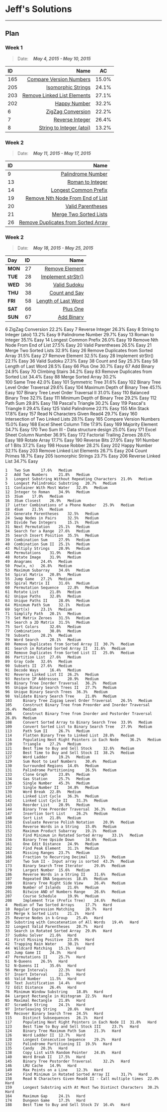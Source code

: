 # Jeff's Solutions
***
## Plan
### Week 1 
> Date:&nbsp;&nbsp;&nbsp; ***May 4, 2015 - May 10, 2015***

|ID       |  Name                      |   AC |
|:------- |--------------------------: |:-----:|
|165|	[Compare Version Numbers][165]|15.0%|
|205|	[Isomorphic Strings][205]|	24.1%|	
|203|	[Remove Linked List Elements][203]|	27.1%|	
|202|	[Happy Number][202]|	32.2%	|
|6	|[ZigZag Conversion][6]|	22.2%	|
|7	|[Reverse Integer][7]|	26.4%	|
|8	|[String to Integer (atoi)][8]|	13.2%	|

[165]:https://leetcode.com/problems/compare-version-numbers/
[205]:https://leetcode.com/problems/isomorphic-strings/
[203]:https://leetcode.com/problems/remove-linked-list-elements/
[202]:https://leetcode.com/problems/happy-number/
[6]:https://leetcode.com/problems/zigzag-conversion/
[7]:https://leetcode.com/problems/reverse-integer/
[8]:https://leetcode.com/problems/string-to-integer-atoi/

### Week 2
> Date:&nbsp;&nbsp;&nbsp; ***May 11, 2015 - May 17, 2015***

|ID       |  Name                      | 
|:------- |--------------------------: |
|9|	[Palindrome Number][9]|
|13|	[Roman to Integer ][13]|	
|14|	[Longest Common Prefix][14]|		
|19|	[Remove Nth Node From End of List][19]|
|20	|[Valid Parentheses][20]|
|21	|[Merge Two Sorted Lists][21]|
|26	|[Remove Duplicates from Sorted Array][26]|

[9]:https://leetcode.com/problems/palindrome-number/
[13]:https://leetcode.com/problems/roman-to-integer/
[14]:https://leetcode.com/problems/longest-common-prefix/
[19]:https://leetcode.com/problems/remove-nth-node-from-end-of-list/
[20]:https://leetcode.com/problems/valid-parentheses/
[21]:https://leetcode.com/problems/merge-two-sorted-lists/
[26]:https://leetcode.com/problems/remove-duplicates-from-sorted-array/
 

### Week 2
> Date:&nbsp;&nbsp;&nbsp; ***May 18, 2015 - May 25, 2015***

|Day     |ID       |  Name                      | 
|:-------|:------- |--------------------------: |
|**MON** |27 	   |[Remove Element][27]        |
|**TUE** |28 	   |[Implement strStr()][28] 	|
|**WED** |36 	   |[Valid Sudoku 	][36] 	|
|**THU** |38 	   |[Count and Say 	][38] 	|
|**FRI** |58 	   |[Length of Last Word][58] 	|	
|**SAT** |66 	   |[Plus One 	        ][66]   |
|**SUN** |67 	   |[Add Binary 	][67] 	|

[27]:https://leetcode.com/problems/remove-element/
[28]:https://leetcode.com/problems/implement-strstr/
[36]:https://leetcode.com/problems/valid-sudoku/
[38]:https://leetcode.com/problems/count-and-say/
[58]:https://leetcode.com/problems/length-of-last-word/
[66]:https://leetcode.com/problems/plus-one/
[67]:https://leetcode.com/problems/add-binary/
 	6 	ZigZag Conversion 	22.2% 	Easy
	7 	Reverse Integer 	26.3% 	Easy
	8 	String to Integer (atoi) 	13.2% 	Easy
	9 	Palindrome Number 	29.7% 	Easy
	13 	Roman to Integer 	35.1% 	Easy
	14 	Longest Common Prefix 	26.0% 	Easy
	19 	Remove Nth Node From End of List 	27.5% 	Easy
	20 	Valid Parentheses 	26.5% 	Easy
	21 	Merge Two Sorted Lists 	32.9% 	Easy
	26 	Remove Duplicates from Sorted Array 	31.5% 	Easy
	27 	Remove Element 	32.5% 	Easy
	28 	Implement strStr() 	22.1% 	Easy
	36 	Valid Sudoku 	27.3% 	Easy
	38 	Count and Say 	25.3% 	Easy
	58 	Length of Last Word 	28.5% 	Easy
	66 	Plus One 	30.7% 	Easy
	67 	Add Binary 	24.9% 	Easy
	70 	Climbing Stairs 	34.2% 	Easy
	83 	Remove Duplicates from Sorted List 	34.4% 	Easy
	88 	Merge Sorted Array 	30.2% 	
	100 	Same Tree 	42.0% 	Easy
	101 	Symmetric Tree 	31.6% 	Easy
	102 	Binary Tree Level Order Traversal 	29.6% 	Easy
	104 	Maximum Depth of Binary Tree 	45.1% 	Easy
	107 	Binary Tree Level Order Traversal II 	31.0% 	Easy
	110 	Balanced Binary Tree 	32.1% 	Easy
	111 	Minimum Depth of Binary Tree 	29.2% 	Easy
	112 	Path Sum 	29.8% 	Easy
	118 	Pascal's Triangle 	30.2% 	Easy
	119 	Pascal's Triangle II 	29.4% 	Easy
	125 	Valid Palindrome 	22.1% 	Easy
	155 	Min Stack 	17.8% 	Easy
	157 	Read N Characters Given Read4 	29.7% 	Easy
	160 	Intersection of Two Linked Lists 	28.1% 	Easy
	165 	Compare Version Numbers 	15.0% 	Easy
	168 	Excel Sheet Column Title 	17.9% 	Easy
	169 	Majority Element 	34.7% 	Easy
	170 	Two Sum III - Data structure design 	25.0% 	Easy
	171 	Excel Sheet Column Number 	36.9% 	Easy
	172 	Factorial Trailing Zeroes 	28.0% 	Easy
	189 	Rotate Array 	17.7% 	Easy
	190 	Reverse Bits 	27.9% 	Easy
	191 	Number of 1 Bits 	37.2% 	Easy
	198 	House Robber 	28.2% 	Easy
	202 	Happy Number 	32.1% 	Easy
	203 	Remove Linked List Elements 	26.7% 	Easy
	204 	Count Primes 	18.7% 	Easy
	205 	Isomorphic Strings 	23.7% 	Easy
	206 	Reverse Linked List 	34.7% 	Easy
	
	1 	Two Sum 	17.6% 	Medium
	2 	Add Two Numbers 	21.8% 	Medium
	3 	Longest Substring Without Repeating Characters 	21.0% 	Medium
	5 	Longest Palindromic Substring 	20.7% 	Medium
	11 	Container With Most Water 	32.0% 	Medium
	12 	Integer to Roman 	34.9% 	Medium
	15 	3Sum 	17.0% 	Medium
	16 	3Sum Closest 	26.9% 	Medium
	17 	Letter Combinations of a Phone Number 	25.9% 	Medium
	18 	4Sum 	21.5% 	Medium
	22 	Generate Parentheses 	32.5% 	Medium
	24 	Swap Nodes in Pairs 	32.5% 	Medium
	29 	Divide Two Integers 	15.1% 	Medium
	31 	Next Permutation 	25.1% 	Medium
	34 	Search for a Range 	27.6% 	Medium
	35 	Search Insert Position 	35.5% 	Medium
	39 	Combination Sum 	27.9% 	Medium
	40 	Combination Sum II 	25.1% 	Medium
	43 	Multiply Strings 	20.9% 	Medium
	46 	Permutations 	31.9% 	Medium
	48 	Rotate Image 	31.9% 	Medium
	49 	Anagrams 	24.4% 	Medium
	50 	Pow(x, n) 	26.8% 	Medium
	53 	Maximum Subarray 	34.6% 	Medium
	54 	Spiral Matrix 	20.8% 	Medium
	55 	Jump Game 	27.2% 	Medium
	59 	Spiral Matrix II 	31.6% 	Medium
	60 	Permutation Sequence 	22.8% 	Medium
	61 	Rotate List 	21.8% 	Medium
	62 	Unique Paths 	32.8% 	Medium
	63 	Unique Paths II 	28.0% 	Medium
	64 	Minimum Path Sum 	32.1% 	Medium
	69 	Sqrt(x) 	23.1% 	Medium
	71 	Simplify Path 	20.1% 	Medium
	73 	Set Matrix Zeroes 	31.5% 	Medium
	74 	Search a 2D Matrix 	31.5% 	Medium
	75 	Sort Colors 	32.6% 	Medium
	77 	Combinations 	30.8% 	Medium
	78 	Subsets 	28.2% 	Medium
	79 	Word Search 	20.1% 	Medium
	80 	Remove Duplicates from Sorted Array II 	30.7% 	Medium
	81 	Search in Rotated Sorted Array II 	31.6% 	Medium
	82 	Remove Duplicates from Sorted List II 	25.0% 	Medium
	86 	Partition List 	27.6% 	Medium
	89 	Gray Code 	32.6% 	Medium
	90 	Subsets II 	27.6% 	Medium
	91 	Decode Ways 	16.4% 	Medium
	92 	Reverse Linked List II 	26.2% 	Medium
	93 	Restore IP Addresses 	20.9% 	Medium
	94 	Binary Tree Inorder Traversal 	36.2% 	Medium
	95 	Unique Binary Search Trees II 	27.7% 	Medium
	96 	Unique Binary Search Trees 	36.3% 	Medium
	98 	Validate Binary Search Tree 	21.0% 	Medium
	103 	Binary Tree Zigzag Level Order Traversal 	26.5% 	Medium
	105 	Construct Binary Tree from Preorder and Inorder Traversal 	26.4% 	Medium
	106 	Construct Binary Tree from Inorder and Postorder Traversal 	26.8% 	Medium
	108 	Convert Sorted Array to Binary Search Tree 	33.9% 	Medium
	109 	Convert Sorted List to Binary Search Tree 	27.9% 	Medium
	113 	Path Sum II 	26.7% 	Medium
	114 	Flatten Binary Tree to Linked List 	28.8% 	Medium
	116 	Populating Next Right Pointers in Each Node 	36.2% 	Medium
	120 	Triangle 	27.2% 	Medium
	121 	Best Time to Buy and Sell Stock 	32.6% 	Medium
	122 	Best Time to Buy and Sell Stock II 	38.2% 	Medium
	127 	Word Ladder 	19.2% 	Medium
	129 	Sum Root to Leaf Numbers 	30.4% 	Medium
	130 	Surrounded Regions 	14.6% 	Medium
	131 	Palindrome Partitioning 	26.5% 	Medium
	133 	Clone Graph 	23.8% 	Medium
	134 	Gas Station 	25.7% 	Medium
	136 	Single Number 	45.3% 	Medium
	137 	Single Number II 	34.8% 	Medium
	139 	Word Break 	22.8% 	Medium
	141 	Linked List Cycle 	36.3% 	Medium
	142 	Linked List Cycle II 	31.3% 	Medium
	143 	Reorder List 	20.9% 	Medium
	144 	Binary Tree Preorder Traversal 	36.3% 	Medium
	147 	Insertion Sort List 	26.2% 	Medium
	148 	Sort List 	21.8% 	Medium
	150 	Evaluate Reverse Polish Notation 	20.9% 	Medium
	151 	Reverse Words in a String 	15.0% 	Medium
	152 	Maximum Product Subarray 	19.1% 	Medium
	153 	Find Minimum in Rotated Sorted Array 	33.1% 	Medium
	156 	Binary Tree Upside Down 	34.6% 	Medium
	161 	One Edit Distance 	24.9% 	Medium
	162 	Find Peak Element 	31.1% 	Medium
	163 	Missing Ranges 	23.7% 	Medium
	166 	Fraction to Recurring Decimal 	12.5% 	Medium
	167 	Two Sum II - Input array is sorted 	43.3% 	Medium
	173 	Binary Search Tree Iterator 	29.0% 	Medium
	179 	Largest Number 	15.6% 	Medium
	186 	Reverse Words in a String II 	31.6% 	Medium
	187 	Repeated DNA Sequences 	18.8% 	Medium
	199 	Binary Tree Right Side View 	26.4% 	Medium
	200 	Number of Islands 	21.6% 	Medium
	201 	Bitwise AND of Numbers Range 	26.6% 	Medium
	207 	Course Schedule 	19.9% 	Medium
	208 	Implement Trie (Prefix Tree) 	24.6% 	Medium
	4 	Median of Two Sorted Arrays 	17.7% 	Hard
	10 	Regular Expression Matching 	20.7% 	Hard
	23 	Merge k Sorted Lists 	21.1% 	Hard
	25 	Reverse Nodes in k-Group 	25.4% 	Hard
	30 	Substring with Concatenation of All Words 	19.4% 	Hard
	32 	Longest Valid Parentheses 	20.7% 	Hard
	33 	Search in Rotated Sorted Array 	29.0% 	Hard
	37 	Sudoku Solver 	21.6% 	Hard
	41 	First Missing Positive 	23.0% 	Hard
	42 	Trapping Rain Water 	30.1% 	Hard
	44 	Wildcard Matching 	15.1% 	Hard
	45 	Jump Game II 	24.3% 	Hard
	47 	Permutations II 	25.7% 	Hard
	51 	N-Queens 	26.5% 	Hard
	52 	N-Queens II 	35.6% 	Hard
	56 	Merge Intervals 	22.3% 	Hard
	57 	Insert Interval 	21.3% 	Hard
	65 	Valid Number 	11.5% 	Hard
	68 	Text Justification 	14.4% 	Hard
	72 	Edit Distance 	26.4% 	Hard
	76 	Minimum Window Substring 	18.8% 	Hard
	84 	Largest Rectangle in Histogram 	22.5% 	Hard
	85 	Maximal Rectangle 	21.8% 	Hard
	87 	Scramble String 	24.1% 	Hard
	97 	Interleaving String 	20.6% 	Hard
	99 	Recover Binary Search Tree 	24.5% 	Hard
	115 	Distinct Subsequences 	26.1% 	Hard
	117 	Populating Next Right Pointers in Each Node II 	31.8% 	Hard
	123 	Best Time to Buy and Sell Stock III 	23.7% 	Hard
	124 	Binary Tree Maximum Path Sum 	21.3% 	Hard
	126 	Word Ladder II 	12.7% 	Hard
	128 	Longest Consecutive Sequence 	29.2% 	Hard
	132 	Palindrome Partitioning II 	19.5% 	Hard
	135 	Candy 	20.3% 	Hard
	138 	Copy List with Random Pointer 	24.8% 	Hard
	140 	Word Break II 	17.5% 	Hard
	145 	Binary Tree Postorder Traversal 	32.2% 	Hard
	146 	LRU Cache 	14.9% 	Hard
	149 	Max Points on a Line 	12.3% 	Hard
	154 	Find Minimum in Rotated Sorted Array II 	31.7% 	Hard
	158 	Read N Characters Given Read4 II - Call multiple times 	22.0% 	Hard
	159 	Longest Substring with At Most Two Distinct Characters 	30.2% 	Hard
	164 	Maximum Gap 	24.1% 	Hard
	174 	Dungeon Game 	17.3% 	Hard
	188 	Best Time to Buy and Sell Stock IV 	16.4% 	Hard

